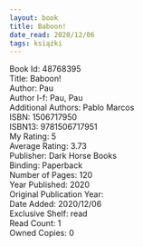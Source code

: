 ```yaml
---
layout: book
title: Baboon!
date_read: 2020/12/06
tags: książki
---
```


Book Id: 48768395<br />
Title: Baboon!<br />
Author: Pau<br />
Author l-f: Pau, Pau<br />
Additional Authors: Pablo Marcos<br />
ISBN: 1506717950<br />
ISBN13: 9781506717951<br />
My Rating: 5<br />
Average Rating: 3.73<br />
Publisher: Dark Horse Books<br />
Binding: Paperback<br />
Number of Pages: 120<br />
Year Published: 2020<br />
Original Publication Year: <br />
Date Added: 2020/12/06<br />
Exclusive Shelf: read<br />
Read Count: 1<br />
Owned Copies: 0<br />


